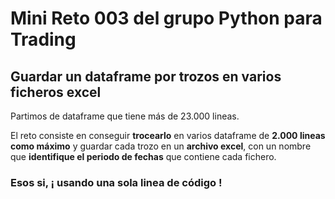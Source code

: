 # Mini Reto 003 del grupo Python para Trading

## Guardar un dataframe por trozos en varios ficheros excel


Partimos de dataframe que tiene más de 23.000 lineas.

El reto consiste en conseguir **trocearlo** en varios dataframe de **2.000 lineas como máximo** y guardar cada trozo en un **archivo excel**, con un nombre que **identifique el periodo de fechas** que contiene cada fichero.

### Esos si, ¡ usando **una sola linea de código** !
